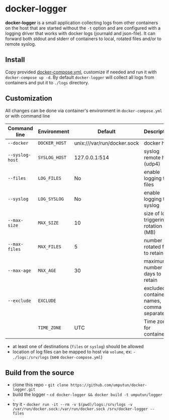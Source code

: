 # docker-logger

**docker-logger** is a small application collecting logs from other containers on the host that are started without
the `-t` option and are configured with a logging driver that works with docker logs (journald and json-file).
It can forward both stdout and stderr of containers to local, rotated files and/or to remote syslog.

## Install

Copy provided [docker-compose.yml](https://github.com/umputun/docker-logger/blob/master/docker-compose.yml), customize if needed and run it with `docker-compose up -d`. By default `docker-logger` will collect all logs from containers and put it to `./logs` directory.

## Customization

All changes can be done via container's environment in `docker-compose.yml` or with command line

| Command line    | Environment   | Default                     | Description                               |
| --------------- | ------------- | --------------------------- | ----------------------------------------- |
| `--docker`      | `DOCKER_HOST` | unix:///var/run/docker.sock | docker host                               |
| `--syslog-host` | `SYSLOG_HOST` | 127.0.0.1:514               | syslog remote host (udp4)                 |
| `--files`       | `LOG_FILES`   | No                          | enable logging to files                   |
| `--syslog`      | `LOG_SYSLOG`  | No                          | enable logging to syslog                  |
| `--max-size`    | `MAX_SIZE`    | 10                          | size of log triggering rotation (MB)      |
| `--max-files`   | `MAX_FILES`   | 5                           | number of rotated files to retain         |
| `--max-age`     | `MAX_AGE`     | 30                          | maximum number of days to retain          |
| `--exclude`     | `EXCLUDE`     |                             | excluded container names, comma separated |
|                 | `TIME_ZONE`   | UTC                         | Time zone for container                   |

- at least one of destinations (`files` or `syslog`) should be allowed
- location of log files can be mapped to host via `volume`, ex: `- ./logs:/srv/logs` (see `docker-compose.yml`)

## Build from the source

- clone this repo - `git clone https://github.com/umputun/docker-logger.git`
- build the logger - `cd docker-logger && docker build -t umputun/logger .`
- try it - `docker run -it --rm -v $(pwd)/logs:/srv/logs -v /var/run/docker.sock:/var/run/docker.sock /srv/docker-logger --files`
